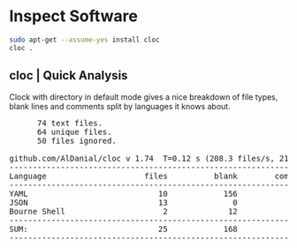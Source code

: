 
# Inspect Software

```bash
sudo apt-get --assume-yes install cloc
cloc .
```
## cloc | Quick Analysis

Clock with directory in default mode gives a nice breakdown of file types, blank lines and comments split by languages it knows about.

<pre>
      74 text files.
      64 unique files.                              
      50 files ignored.

github.com/AlDanial/cloc v 1.74  T=0.12 s (208.3 files/s, 21697.1 lines/s)
-------------------------------------------------------------------------------
Language                     files          blank        comment           code
-------------------------------------------------------------------------------
YAML                            10            156             25           1615
JSON                            13              0              0            767
Bourne Shell                     2             12              0             29
-------------------------------------------------------------------------------
SUM:                            25            168             25           2411
-------------------------------------------------------------------------------
</pre>


